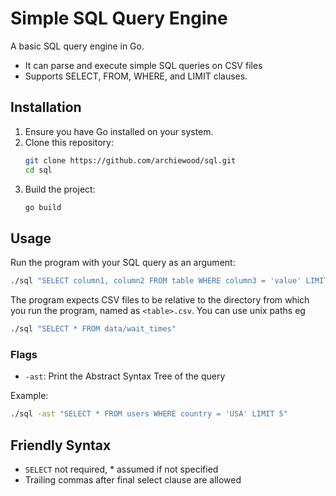 # Simple SQL Query Engine

A basic SQL query engine in Go. 
- It can parse and execute simple SQL queries on CSV files
- Supports SELECT, FROM, WHERE, and LIMIT clauses.

## Installation

1. Ensure you have Go installed on your system.
2. Clone this repository:
   ```bash
   git clone https://github.com/archiewood/sql.git
   cd sql
   ```
3. Build the project:
   ```bash
   go build
   ```

## Usage

Run the program with your SQL query as an argument:

```bash
./sql "SELECT column1, column2 FROM table WHERE column3 = 'value' LIMIT 10"
```

The program expects CSV files to be relative to the directory from which you run the program, named as `<table>.csv`. You can use unix paths eg 

```bash
./sql "SELECT * FROM data/wait_times"
```

### Flags

- `-ast`: Print the Abstract Syntax Tree of the query

Example:
```bash
./sql -ast "SELECT * FROM users WHERE country = 'USA' LIMIT 5"
```

## Friendly Syntax
- `SELECT` not required, * assumed if not specified
- Trailing commas after final select clause are allowed